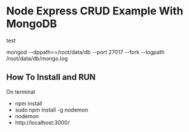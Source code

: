 # Node Express CRUD Example With MongoDB

test

mongod --dppath==/root/data/db --port 27017 --fork --logpath /root/data/db/mongo.log

## How To Install and RUN
On terminal
- npm install
- sudo npm install -g nodemon
- nodemon
- http://localhost:3000/